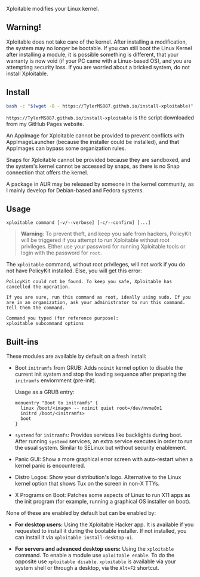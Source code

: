 Xploitable modifies your Linux kernel.

## Warning!

Xploitable does not take care of the kernel. After installing a modification,
the system may no longer be bootable. If you can still boot the Linux Kernel after
installing a module, it is possible something is different, that your warranty
is now void (if your PC came with a Linux-based OS), and you are attempting security
loss. If you are worried about a bricked system, do not install Xploitable.

## Install

```bash
bash -c "$(wget -O - https://TylerMS887.github.io/install-xploitable)"
```

`https://TylerMS887.github.io/install-xploitable` is the script downloaded from my GitHub
Pages website.

An AppImage for Xploitable cannot be provided to prevent conflicts with AppImageLauncher
(because the installer could be installed), and that AppImages can bypass some
organization rules.

Snaps for Xploitable cannot be provided because they are sandboxed, and the system's kernel cannot
be accessed by snaps, as there is no Snap connection that offers the kernel.

A package in AUR may be released by someone in the kernel community, as I mainly develop for
Debian-based and Fedora systems.

## Usage

```
xploitable command [-v/--verbose] [-c/--confirm] [...]
```

> **Warning**: To prevent theft, and keep you safe from hackers, PolicyKit will be triggered
  if you attempt to run Xploitable without root privileges. Either use your password for running
  Xploitable tools or login with the password for `root`.
  
  The `xploitable` command, without root privileges, will not work if you do not have PolicyKit
  installed. Else, you will get this error:
  
  ```
  PolicyKit could not be found. To keep you safe, Xploitable has cancelled the operation.
  
  If you are sure, run this command as root, ideally using sudo. If you are in an organization, ask your administrator to run this command.
  Tell them the command.
  
  Command you typed (for reference purpose):
  xploitable subcommand options
  ```

## Built-ins

These modules are available by default on a fresh install:

* Boot `initramfs` from GRUB: Adds `noinit` kernel option to disable the current init system
  and stop the loading sequence after preparing the `initramfs` enviornment (pre-init).
  
  Usage as a GRUB entry:
  ```
  menuentry "Boot to initramfs" {
    linux /boot/<image> -- noinit quiet root=/dev/nvme0n1
    initrd /boot/<initramfs>
    boot
  }
  ```

* `systemd` for `initramfs`: Provides services like backlights during boot. After running `systemd`
  services, an extra service executes in order to run the usual system. Similar to SELinux but without
  security enablement.

* Panic GUI: Show a more graphical error screen with auto-restart when a kernel panic is encountered.

* Distro Logos: Show your distribution's logo. Alternative to the Linux kernel option that shows Tux
  on the screen in non-X TTYs.

* X Programs on Boot: Patches some aspects of Linux to run X11 apps as the init program (for example,
  running a graphical OS installer on boot).

None of these are enabled by default but can be enabled by:

* **For desktop users:** Using the Xploitable Hacker app. It is available if you requested to install it
  during the bootable installer. If not installed, you can install it via `xploitable install-desktop-ui`.

* **For servers and advanced desktop users:** Using the `xploitable` command. To enable a module use
  `xploitable enable`. To do the opposite use `xploitable disable`. `xploitable` is available via your
  system shell or through a desktop, via the `Alt+F2` shortcut.

